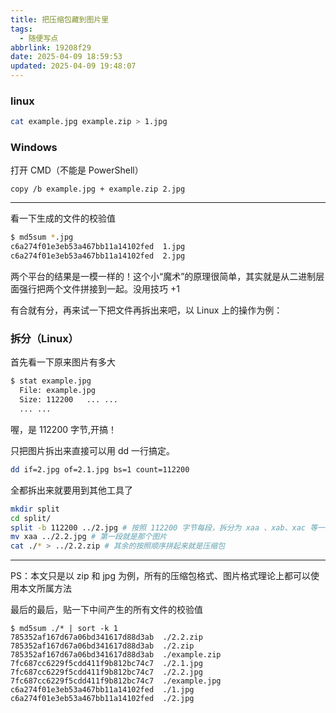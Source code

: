 ```yaml
---
title: 把压缩包藏到图片里
tags:
  - 随便写点
abbrlink: 19208f29
date: 2025-04-09 18:59:53
updated: 2025-04-09 19:48:07
---
```


### linux

```bash
cat example.jpg example.zip > 1.jpg
```

### Windows

打开 CMD（不能是 PowerShell）

```
copy /b example.jpg + example.zip 2.jpg
```

---

看一下生成的文件的校验值

```bash
$ md5sum *.jpg
c6a274f01e3eb53a467bb11a14102fed  1.jpg
c6a274f01e3eb53a467bb11a14102fed  2.jpg
```

两个平台的结果是一模一样的！这个小“魔术”的原理很简单，其实就是从二进制层面强行把两个文件拼接到一起。没用技巧 +1

有合就有分，再来试一下把文件再拆出来吧，以 Linux 上的操作为例：

### 拆分（Linux）

首先看一下原来图片有多大

```bash
$ stat example.jpg
  File: example.jpg
  Size: 112200   ... ...
  ... ...
```

喔，是 112200 字节,开搞！

只把图片拆出来直接可以用 dd 一行搞定。

```bash
dd if=2.jpg of=2.1.jpg bs=1 count=112200
```

全都拆出来就要用到其他工具了

```bash
mkdir split
cd split/
split -b 112200 ../2.jpg # 按照 112200 字节每段，拆分为 xaa 、xab、xac 等一大堆小文件
mv xaa ../2.2.jpg # 第一段就是那个图片
cat ./* > ../2.2.zip # 其余的按照顺序拼起来就是压缩包
```

---

PS：本文只是以 zip 和 jpg 为例，所有的压缩包格式、图片格式理论上都可以使用本文所属方法

最后的最后，贴一下中间产生的所有文件的校验值

```
$ md5sum ./* | sort -k 1
785352af167d67a06bd341617d88d3ab  ./2.2.zip
785352af167d67a06bd341617d88d3ab  ./2.zip
785352af167d67a06bd341617d88d3ab  ./example.zip
7fc687cc6229f5cdd411f9b812bc74c7  ./2.1.jpg
7fc687cc6229f5cdd411f9b812bc74c7  ./2.2.jpg
7fc687cc6229f5cdd411f9b812bc74c7  ./example.jpg
c6a274f01e3eb53a467bb11a14102fed  ./1.jpg
c6a274f01e3eb53a467bb11a14102fed  ./2.jpg
```
